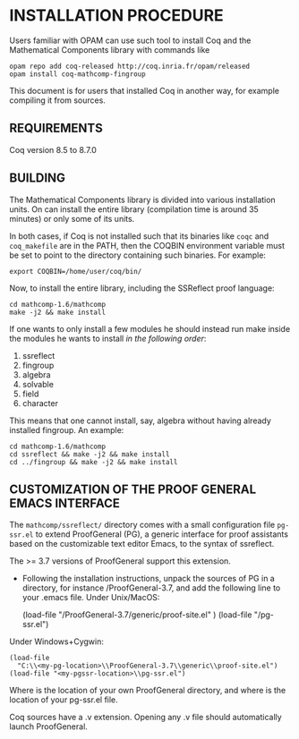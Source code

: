 # INSTALLATION PROCEDURE

Users familiar with OPAM can use such tool to install Coq and the Mathematical Components library with commands like

    opam repo add coq-released http://coq.inria.fr/opam/released
    opam install coq-mathcomp-fingroup

This document is for users that installed Coq in another way, for example
compiling it from sources.

## REQUIREMENTS

Coq version 8.5 to 8.7.0

## BUILDING

The Mathematical Components library is divided into various installation
units.  On can install the entire library (compilation time is around 35 minutes) or only some of its units.

In both cases, if Coq is not installed such that its binaries like `coqc`
and `coq_makefile` are in the PATH, then the COQBIN environment variable
must be set to point to the directory containing such binaries.
For example:

    export COQBIN=/home/user/coq/bin/

Now, to install the entire library, including the SSReflect proof language:

    cd mathcomp-1.6/mathcomp
    make -j2 && make install

If one wants to only install a few modules he should instead run make
inside the modules he wants to install *in the following order*:

  1. ssreflect
  2. fingroup
  3. algebra
  4. solvable
  5. field
  6. character

This means that one cannot install, say, algebra without having already
installed fingroup. An example:

    cd mathcomp-1.6/mathcomp
    cd ssreflect && make -j2 && make install
    cd ../fingroup && make -j2 && make install

## CUSTOMIZATION OF THE PROOF GENERAL EMACS INTERFACE

The `mathcomp/ssreflect/` directory comes with a small configuration file
`pg-ssr.el` to extend ProofGeneral (PG), a generic interface for
proof assistants based on the customizable text editor Emacs, to the
syntax of ssreflect.

The >= 3.7 versions of ProofGeneral support this extension.

- Following the installation instructions, unpack the sources of PG in
a directory, for instance <my-pgssr-location>/ProofGeneral-3.7, and add
the following line to your .emacs file.
Under Unix/MacOS:

    (load-file
      "<my-pg-location>/ProofGeneral-3.7/generic/proof-site.el" )
    (load-file "<my-pgssr-location>/pg-ssr.el")

Under Windows+Cygwin:

    (load-file
      "C:\\<my-pg-location>\\ProofGeneral-3.7\\generic\\proof-site.el")
    (load-file "<my-pgssr-location>\\pg-ssr.el")

Where <my-pg-location> is the location of your own ProofGeneral
directory, and where <my-pgssr-location> is the location of your pg-ssr.el
file.

Coq sources have a .v extension. Opening any .v file should
automatically launch ProofGeneral.

